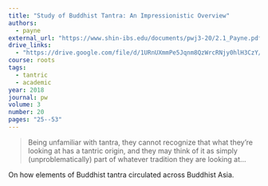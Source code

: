 ```yaml
---
title: "Study of Buddhist Tantra: An Impressionistic Overview"
authors:
  - payne
external_url: "https://www.shin-ibs.edu/documents/pwj3-20/2.1_Payne.pdf"
drive_links:
  - "https://drive.google.com/file/d/1URnUXmmPe5Jqnm8QzWrcRNjy0hlH3CzY/view?usp=drivesdk"
course: roots
tags:
  - tantric
  - academic
year: 2018
journal: pw
volume: 3
number: 20
pages: "25--53"
---
```


> Being unfamiliar with tantra, they cannot recognize that what they’re looking at has a tantric origin, and they may think of it as simply (unproblematically) part of whatever tradition they are looking at...

On how elements of Buddhist tantra circulated across Buddhist Asia.
